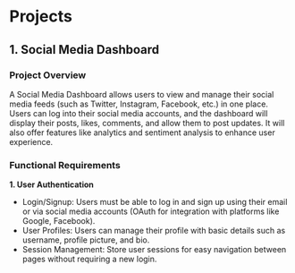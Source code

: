 # Projects
## 1. Social Media Dashboard
### Project Overview
A Social Media Dashboard allows users to view and manage their social media feeds (such as Twitter, Instagram, Facebook, etc.) in one place. Users can log into their social media accounts, and the dashboard will display their posts, likes, comments, and allow them to post updates. It will also offer features like analytics and sentiment analysis to enhance user experience.
### Functional Requirements
**1. User Authentication**
- Login/Signup: Users must be able to log in and sign up using their email or via social media accounts (OAuth for integration with platforms like Google, Facebook).
- User Profiles: Users can manage their profile with basic details  such as username, profile picture, and bio.
- Session Management: Store user sessions for easy navigation between pages without requiring a new login.

